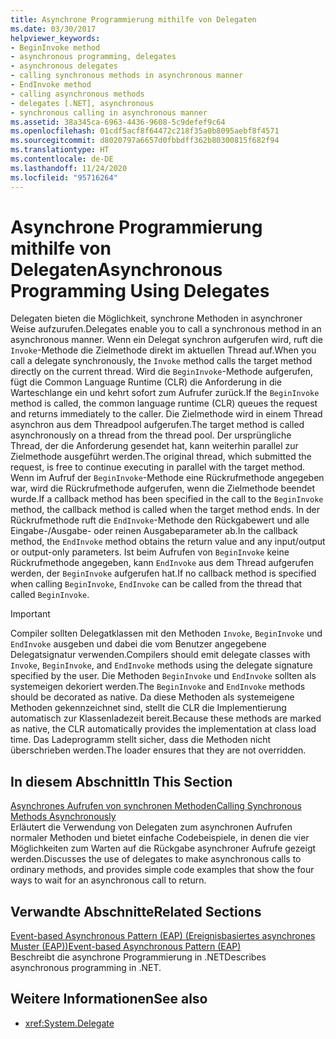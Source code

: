 ```yaml
---
title: Asynchrone Programmierung mithilfe von Delegaten
ms.date: 03/30/2017
helpviewer_keywords:
- BeginInvoke method
- asynchronous programming, delegates
- asynchronous delegates
- calling synchronous methods in asynchronous manner
- EndInvoke method
- calling asynchronous methods
- delegates [.NET], asynchronous
- synchronous calling in asynchronous manner
ms.assetid: 38a345ca-6963-4436-9608-5c9defef9c64
ms.openlocfilehash: 01cdf5acf8f64472c218f35a0b8095aebf8f4571
ms.sourcegitcommit: d8020797a6657d0fbbdff362b80300815f682f94
ms.translationtype: HT
ms.contentlocale: de-DE
ms.lasthandoff: 11/24/2020
ms.locfileid: "95716264"
---
```

# <a name="asynchronous-programming-using-delegates"></a><span data-ttu-id="c79a9-102">Asynchrone Programmierung mithilfe von Delegaten</span><span class="sxs-lookup"><span data-stu-id="c79a9-102">Asynchronous Programming Using Delegates</span></span>

<span data-ttu-id="c79a9-103">Delegaten bieten die Möglichkeit, synchrone Methoden in asynchroner Weise aufzurufen.</span><span class="sxs-lookup"><span data-stu-id="c79a9-103">Delegates enable you to call a synchronous method in an asynchronous manner.</span></span> <span data-ttu-id="c79a9-104">Wenn ein Delegat synchron aufgerufen wird, ruft die `Invoke`-Methode die Zielmethode direkt im aktuellen Thread auf.</span><span class="sxs-lookup"><span data-stu-id="c79a9-104">When you call a delegate synchronously, the `Invoke` method calls the target method directly on the current thread.</span></span> <span data-ttu-id="c79a9-105">Wird die `BeginInvoke`-Methode aufgerufen, fügt die Common Language Runtime (CLR) die Anforderung in die Warteschlange ein und kehrt sofort zum Aufrufer zurück.</span><span class="sxs-lookup"><span data-stu-id="c79a9-105">If the `BeginInvoke` method is called, the common language runtime (CLR) queues the request and returns immediately to the caller.</span></span> <span data-ttu-id="c79a9-106">Die Zielmethode wird in einem Thread asynchron aus dem Threadpool aufgerufen.</span><span class="sxs-lookup"><span data-stu-id="c79a9-106">The target method is called asynchronously on a thread from the thread pool.</span></span> <span data-ttu-id="c79a9-107">Der ursprüngliche Thread, der die Anforderung gesendet hat, kann weiterhin parallel zur Zielmethode ausgeführt werden.</span><span class="sxs-lookup"><span data-stu-id="c79a9-107">The original thread, which submitted the request, is free to continue executing in parallel with the target method.</span></span> <span data-ttu-id="c79a9-108">Wenn im Aufruf der `BeginInvoke`-Methode eine Rückrufmethode angegeben war, wird die Rückrufmethode aufgerufen, wenn die Zielmethode beendet wurde.</span><span class="sxs-lookup"><span data-stu-id="c79a9-108">If a callback method has been specified in the call to the `BeginInvoke` method, the callback method is called when the target method ends.</span></span> <span data-ttu-id="c79a9-109">In der Rückrufmethode ruft die `EndInvoke`-Methode den Rückgabewert und alle Eingabe-/Ausgabe- oder reinen Ausgabeparameter ab.</span><span class="sxs-lookup"><span data-stu-id="c79a9-109">In the callback method, the `EndInvoke` method obtains the return value and any input/output or output-only parameters.</span></span> <span data-ttu-id="c79a9-110">Ist beim Aufrufen von `BeginInvoke` keine Rückrufmethode angegeben, kann `EndInvoke` aus dem Thread aufgerufen werden, der `BeginInvoke` aufgerufen hat.</span><span class="sxs-lookup"><span data-stu-id="c79a9-110">If no callback method is specified when calling `BeginInvoke`, `EndInvoke` can be called from the thread that called `BeginInvoke`.</span></span>  
  
> [!IMPORTANT]
> <span data-ttu-id="c79a9-111">Compiler sollten Delegatklassen mit den Methoden `Invoke`, `BeginInvoke` und `EndInvoke` ausgeben und dabei die vom Benutzer angegebene Delegatsignatur verwenden.</span><span class="sxs-lookup"><span data-stu-id="c79a9-111">Compilers should emit delegate classes with `Invoke`, `BeginInvoke`, and `EndInvoke` methods using the delegate signature specified by the user.</span></span> <span data-ttu-id="c79a9-112">Die Methoden `BeginInvoke` und `EndInvoke` sollten als systemeigen dekoriert werden.</span><span class="sxs-lookup"><span data-stu-id="c79a9-112">The `BeginInvoke` and `EndInvoke` methods should be decorated as native.</span></span> <span data-ttu-id="c79a9-113">Da diese Methoden als systemeigene Methoden gekennzeichnet sind, stellt die CLR die Implementierung automatisch zur Klassenladezeit bereit.</span><span class="sxs-lookup"><span data-stu-id="c79a9-113">Because these methods are marked as native, the CLR automatically provides the implementation at class load time.</span></span> <span data-ttu-id="c79a9-114">Das Ladeprogramm stellt sicher, dass die Methoden nicht überschrieben werden.</span><span class="sxs-lookup"><span data-stu-id="c79a9-114">The loader ensures that they are not overridden.</span></span>  
  
## <a name="in-this-section"></a><span data-ttu-id="c79a9-115">In diesem Abschnitt</span><span class="sxs-lookup"><span data-stu-id="c79a9-115">In This Section</span></span>  

 [<span data-ttu-id="c79a9-116">Asynchrones Aufrufen von synchronen Methoden</span><span class="sxs-lookup"><span data-stu-id="c79a9-116">Calling Synchronous Methods Asynchronously</span></span>](calling-synchronous-methods-asynchronously.md)  
 <span data-ttu-id="c79a9-117">Erläutert die Verwendung von Delegaten zum asynchronen Aufrufen normaler Methoden und bietet einfache Codebeispiele, in denen die vier Möglichkeiten zum Warten auf die Rückgabe asynchroner Aufrufe gezeigt werden.</span><span class="sxs-lookup"><span data-stu-id="c79a9-117">Discusses the use of delegates to make asynchronous calls to ordinary methods, and provides simple code examples that show the four ways to wait for an asynchronous call to return.</span></span>  
  
## <a name="related-sections"></a><span data-ttu-id="c79a9-118">Verwandte Abschnitte</span><span class="sxs-lookup"><span data-stu-id="c79a9-118">Related Sections</span></span>  

 [<span data-ttu-id="c79a9-119">Event-based Asynchronous Pattern (EAP) (Ereignisbasiertes asynchrones Muster (EAP))</span><span class="sxs-lookup"><span data-stu-id="c79a9-119">Event-based Asynchronous Pattern (EAP)</span></span>](event-based-asynchronous-pattern-eap.md)  
 <span data-ttu-id="c79a9-120">Beschreibt die asynchrone Programmierung in .NET</span><span class="sxs-lookup"><span data-stu-id="c79a9-120">Describes asynchronous programming in .NET.</span></span>  
  
## <a name="see-also"></a><span data-ttu-id="c79a9-121">Weitere Informationen</span><span class="sxs-lookup"><span data-stu-id="c79a9-121">See also</span></span>

- <xref:System.Delegate>
